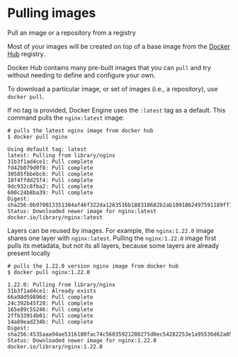 # Pulling images

Pull an image or a repository from a registry

Most of your images will be created on top of a base image from the [Docker Hub](https://hub.docker.com/) registry.

Docker Hub contains many pre-built images that you can `pull` and try without needing to define and configure your own.

To download a particular image, or set of images (i.e., a repository), use `docker pull`.

If no tag is provided, Docker Engine uses the `:latest` tag as a default. This command pulls the `nginx:latest` image:

```console
# pulls the latest nginx image from docker hub
$ docker pull nginx

Using default tag: latest
latest: Pulling from library/nginx
31b3f1ad4ce1: Pull complete 
fd42b079d0f8: Pull complete 
30585fbbebc6: Pull complete 
18f4ffdd25f4: Pull complete 
9dc932c8fba2: Pull complete 
600c24b8ba39: Pull complete 
Digest: sha256:0b970013351304af46f322da1263516b188318682b2ab1091862497591189ff1
Status: Downloaded newer image for nginx:latest
docker.io/library/nginx:latest
```

Layers can be reused by images. For example, the `nginx:1.22.0` image shares one layer with `nginx:latest`. Pulling the `nginx:1.22.0` image first pulls its metadata, but not its all layers, because some layers are already present locally

```shell
# pulls the 1.22.0 version nginx image from docker hub
$ docker pull nginx:1.22.0

1.22.0: Pulling from library/nginx
31b3f1ad4ce1: Already exists 
66a98d59896d: Pull complete 
24c392b45f28: Pull complete 
165e89c55246: Pull complete 
2ffb33914b01: Pull complete 
14a89ead234b: Pull complete 
Digest: sha256:4535aaa94ae5316180fac74c56035921280275d0ec54282253e1a95536d62a05
Status: Downloaded newer image for nginx:1.22.0
docker.io/library/nginx:1.22.0
```



